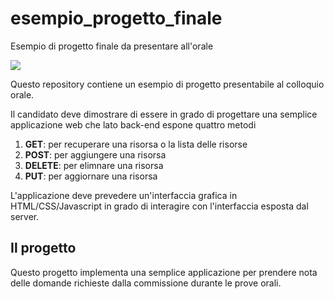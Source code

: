 # esempio_progetto_finale
Esempio di progetto finale da presentare all'orale

![](https://github.com/kinderp/progetto_finale/blob/main/images/progetto_finale.gif)

Questo repository contiene un esempio di progetto presentabile al colloquio orale.

Il candidato deve dimostrare di essere in grado di progettare una semplice applicazione web che lato back-end espone quattro metodi
1. __GET__: per recuperare una risorsa o la lista delle risorse
2. __POST__: per aggiungere una risorsa
3. __DELETE__: per elimnare una risorsa
4. __PUT__: per aggiornare una risorsa

L'applicazione deve prevedere un'interfaccia grafica in HTML/CSS/Javascript in grado di interagire con l'interfaccia esposta dal server.

## Il progetto
Questo progetto implementa una semplice applicazione per prendere nota delle domande richieste dalla commissione durante le prove orali.


